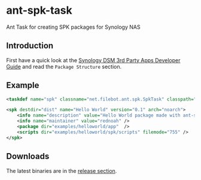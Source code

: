 ant-spk-task
============

Ant Task for creating SPK packages for Synology NAS

Introduction
------------
First have a quick look at the [Synology DSM  3rd Party Apps Developer Guide](http://usdl.synology.com/download/ds/userguide/Synology_DiskStation_Manager_3rd_Party_Apps_Developer_Guide.pdf) and read the `Package Structure` section.

Example
-------
```xml
<taskdef name="spk" classname="net.filebot.ant.spk.SpkTask" classpath="lib/ant-spk.jar" />

<spk destdir="dist" name="Hello World" version="0.1" arch="noarch">
	<info name="description" value="Hello World package made with ant-spk" />
	<info name="maintainer" value="rednoah" />
	<package dir="examples/helloworld/app"  />
	<scripts dir="examples/helloworld/spk/scripts" filemode="755" />
</spk>
```

Downloads
---------
The latest binaries are in the [release section](https://github.com/rednoah/ant-spk-task/releases).
